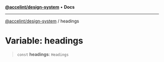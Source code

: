 [**@accelint/design-system**](../README.md) • **Docs**

***

[@accelint/design-system](../README.md) / headings

# Variable: headings

> `const` **headings**: `Headings`

